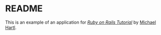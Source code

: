 # README

This is an example of an application for
[*Ruby on Rails Tutorial*](http://railstutorial.org/)
by [Michael Hartl](http://michaelhartl.com/).

